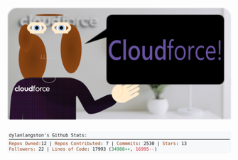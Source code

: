 <!-- 
Version 2.0.167
Built Tue Dec 10 2024 05:06:40 GMT+0000 (Coordinated Universal Time)
-->

<h1 align="center">
  <a href="https://github.com/dylanlangston/dylanlangston/tree/master/src" title="Click to View Source">
    <picture width="100%" alt="Dylan">
      <source media="(prefers-color-scheme: dark)" srcset="dylan-dark.svg?version=2.0.167">
      <img src="dylan-light.svg?version=2.0.167" alt="Dylan">
    </picture>
  </a>
</h1>

<div align="center">
  <picture width="100%" alt="Profile Info and Stats">
    <source media="(prefers-color-scheme: dark)" srcset="stats-dark.svg?version=2.0.167">
    <img src="stats-light.svg?version=2.0.167" alt="Profile Info and Stats">
  </picture>
</div>
